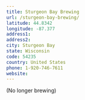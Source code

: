 ```yaml
---
title: Sturgeon Bay Brewing
url: /sturgeon-bay-brewing/
latitude: 44.8342
longitude: -87.377
address1: 
address2: 
city: Sturgeon Bay
state: Wisconsin
code: 54235
country: United States
phone: 1-920-746-7611
website: 
---
```

(No longer brewing)

